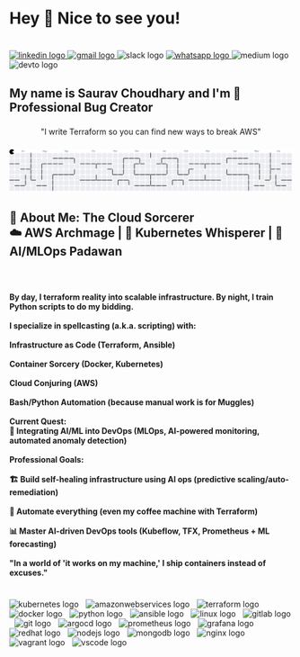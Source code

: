 <h1 align="left">Hey 👋 Nice to see you!</h1>

###

<br clear="both">

<div align="left">
  <a href="https://www.linkedin.com/in/saurav-choudhary-0506a5130/" target="_blank">
    <img src="https://img.shields.io/static/v1?message=LinkedIn&logo=linkedin&label=&color=0077B5&logoColor=white&labelColor=&style=for-the-badge" height="30" alt="linkedin logo"  />
  </a>
  <a href="mailto:sauravchoudhary498@gmail.com" target="_blank">
    <img src="https://img.shields.io/static/v1?message=Gmail&logo=gmail&label=&color=D14836&logoColor=white&labelColor=&style=for-the-badge" height="30" alt="gmail logo"  />
  </a>
  <img src="https://img.shields.io/static/v1?message=Slack&logo=slack&label=&color=4A154B&logoColor=white&labelColor=&style=for-the-badge" height="30" alt="slack logo"  />
  <a href="+918809034505" target="_blank">
    <img src="https://img.shields.io/static/v1?message=Whatsapp&logo=whatsapp&label=&color=25D366&logoColor=white&labelColor=&style=for-the-badge" height="30" alt="whatsapp logo"  />
  </a>
  <img src="https://img.shields.io/static/v1?message=Medium&logo=medium&label=&color=12100E&logoColor=white&labelColor=&style=for-the-badge" height="30" alt="medium logo"  />
  <img src="https://img.shields.io/static/v1?message=dev.to&logo=dev.to&label=&color=0A0A0A&logoColor=white&labelColor=&style=for-the-badge" height="30" alt="devto logo"  />
</div>

###

<h2 align="left">My name is Saurav Choudhary and I'm 🐛 Professional Bug Creator</h2>

###

<p align="center">"I write Terraform so you can find new ways to break AWS"</p>

###

<picture>
  <source media="(prefers-color-scheme: dark)" srcset="https://raw.githubusercontent.com/saurav498/saurav498/output/pacman-contribution-graph-dark.svg">
  <source media="(prefers-color-scheme: light)" srcset="https://raw.githubusercontent.com/saurav498/saurav498/output/pacman-contribution-graph.svg">
  <img alt="pacman contribution graph" src="https://raw.githubusercontent.com/saurav498/saurav498/output/pacman-contribution-graph.svg">
</picture>

###

<h2 align="left">🚀 About Me: The Cloud Sorcerer<br>☁️ AWS Archmage | 🐳 Kubernetes Whisperer | 🤖 AI/MLOps Padawan</h2>

###

<br clear="both">

<h4 align="left">By day, I terraform reality into scalable infrastructure. By night, I train Python scripts to do my bidding.<br><br>I specialize in spellcasting (a.k.a. scripting) with:<br><br>Infrastructure as Code (Terraform, Ansible)<br><br>Container Sorcery (Docker, Kubernetes)<br><br>Cloud Conjuring (AWS)<br><br>Bash/Python Automation (because manual work is for Muggles)<br><br>Current Quest:<br>🔮 Integrating AI/ML into DevOps (MLOps, AI-powered monitoring, automated anomaly detection)<br><br>Professional Goals:<br><br>🏗️ Build self-healing infrastructure using AI ops (predictive scaling/auto-remediation)<br><br>🤖 Automate everything (even my coffee machine with Terraform)<br><br>📊 Master AI-driven DevOps tools (Kubeflow, TFX, Prometheus + ML forecasting)<br><br>"In a world of 'it works on my machine,' I ship containers instead of excuses."</h4>

###

<br clear="both">

<div align="left">
  <img src="https://cdn.jsdelivr.net/gh/devicons/devicon/icons/kubernetes/kubernetes-plain.svg" height="40" alt="kubernetes logo"  />
  <img width="5" />
  <img src="https://cdn.jsdelivr.net/gh/devicons/devicon/icons/amazonwebservices/amazonwebservices-line-wordmark.svg" height="40" alt="amazonwebservices logo"  />
  <img width="5" />
  <img src="https://cdn.jsdelivr.net/gh/devicons/devicon/icons/terraform/terraform-original.svg" height="40" alt="terraform logo"  />
  <img width="5" />
  <img src="https://cdn.jsdelivr.net/gh/devicons/devicon/icons/docker/docker-original.svg" height="40" alt="docker logo"  />
  <img width="5" />
  <img src="https://cdn.jsdelivr.net/gh/devicons/devicon/icons/python/python-original.svg" height="40" alt="python logo"  />
  <img width="5" />
  <img src="https://cdn.jsdelivr.net/gh/devicons/devicon/icons/ansible/ansible-original.svg" height="40" alt="ansible logo"  />
  <img width="5" />
  <img src="https://cdn.jsdelivr.net/gh/devicons/devicon/icons/linux/linux-original.svg" height="40" alt="linux logo"  />
  <img width="5" />
  <img src="https://cdn.jsdelivr.net/gh/devicons/devicon/icons/gitlab/gitlab-original.svg" height="40" alt="gitlab logo"  />
  <img width="5" />
  <img src="https://cdn.jsdelivr.net/gh/devicons/devicon/icons/git/git-original.svg" height="40" alt="git logo"  />
  <img width="5" />
  <img src="https://cdn.jsdelivr.net/gh/devicons/devicon/icons/argocd/argocd-original.svg" height="40" alt="argocd logo"  />
  <img width="5" />
  <img src="https://cdn.jsdelivr.net/gh/devicons/devicon/icons/prometheus/prometheus-original.svg" height="40" alt="prometheus logo"  />
  <img width="5" />
  <img src="https://cdn.jsdelivr.net/gh/devicons/devicon/icons/grafana/grafana-original.svg" height="40" alt="grafana logo"  />
  <img width="5" />
  <img src="https://cdn.jsdelivr.net/gh/devicons/devicon/icons/redhat/redhat-original.svg" height="40" alt="redhat logo"  />
  <img width="5" />
  <img src="https://cdn.jsdelivr.net/gh/devicons/devicon/icons/nodejs/nodejs-original.svg" height="40" alt="nodejs logo"  />
  <img width="5" />
  <img src="https://cdn.jsdelivr.net/gh/devicons/devicon/icons/mongodb/mongodb-original.svg" height="40" alt="mongodb logo"  />
  <img width="5" />
  <img src="https://cdn.jsdelivr.net/gh/devicons/devicon/icons/nginx/nginx-original.svg" height="40" alt="nginx logo"  />
  <img width="5" />
  <img src="https://cdn.jsdelivr.net/gh/devicons/devicon/icons/vagrant/vagrant-original.svg" height="40" alt="vagrant logo"  />
  <img width="5" />
  <img src="https://cdn.jsdelivr.net/gh/devicons/devicon/icons/vscode/vscode-original.svg" height="40" alt="vscode logo"  />
</div>

###
